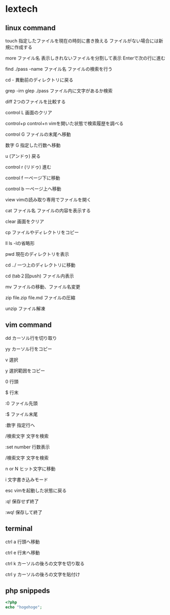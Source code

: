 # lextech

## linux command
touch
指定したファイルを現在の時刻に書き換える
ファイルがない場合には新規に作成する

more ファイル名
表示しきれないファイルを分割して表示
Enterで次の行に進む

find ./pass -name ファイル名
ファイルの検索を行う

cd -
異動前のディレクトリに戻る

grep -irn glep ./pass
ファイル内に文字があるか検索

diff
2つのファイルを比較する

control L
画面のクリア

control+p control+n
vimを開いた状態で検索履歴を調べる

control G
ファイルの末尾へ移動

数字 G
指定した行数へ移動

u (アンドゥ)
戻る

control r (リドゥ)
進む

control f
一ページ下に移動

control b
一ページ上へ移動

view
vimの読み取り専用でファイルを開く

cat ファイル名
ファイルの内容を表示する

clear
画面をクリア

cp 
ファイルやディレクトリをコピー

ll
ls -lの省略形

pwd
現在のディレクトリを表示

cd ../
一つ上のディレクトリに移動

cd (tab２回push)
ファイル内表示

mv 
ファイルの移動、ファイル名変更

zip file.zip file.md
ファイルの圧縮

unzip
ファイル解凍


## vim command
dd 
カーソル行を切り取り

yy 
カーソル行をコピー

v 
選択

y 
選択範囲をコピー

0 
行頭

$ 
行末

:0 
ファイル先頭

:$ 
ファイル末尾

:数字
指定行へ

/検索文字
文字を検索

:set number
行数表示

/検索文字
文字を検索

n or N
ヒット文字に移動

i
文字書き込みモード

esc
vimを起動した状態に戻る

:q!
保存せず終了

:wq!
保存して終了


## terminal

ctrl a
行頭へ移動

ctrl e
行末へ移動

ctrl k
カーソルの後ろの文字を切り取る

ctrl y
カーソルの後ろの文字を貼付け


## php snippeds

```php
<?php
echo "hogehoge";

```


